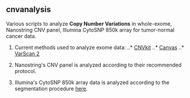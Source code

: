 ## cnvanalysis

Various scripts to analyze **Copy Number Variations** in whole-exome, Nanostring CNV panel, Illumina CytoSNP 850k array for tumor-normal cancer data.

1. Current methods used to analyze exome data:
..* [CNVkit](https://github.com/etal/cnvkit)
..* [Canvas](https://github.com/Illumina/canvas)
..* [VarScan 2](https://github.com/dkoboldt/varscan)

2. Nanostring's CNV panel is analyzed according to their recommended protocol.

3. Illumina's CytoSNP 850k array data is analyzed according to the segmentation procedure [here](http://varscan.sourceforge.net/copy-number-calling.html#copy-number-methods).
